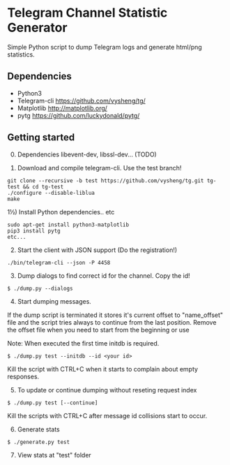 

Telegram Channel Statistic Generator
===

Simple Python script to dump Telegram logs and generate html/png statistics.

Dependencies
---
* Python3
* Telegram-cli https://github.com/vysheng/tg/
* Matplotlib http://matplotlib.org/
* pytg https://github.com/luckydonald/pytg/



Getting started
---

0) Dependencies libevent-dev, libssl-dev... (TODO)

1) Download and compile telegram-cli. Use the test branch!
```
git clone --recursive -b test https://github.com/vysheng/tg.git tg-test && cd tg-test
./configure --disable-liblua
make
```

1½) Install Python dependencies.. etc
```
sudo apt-get install python3-matplotlib 
pip3 install pytg
etc...
```

2) Start the client with JSON support (Do the registration!)
```
./bin/telegram-cli --json -P 4458
```

3) Dump dialogs to find correct id for the channel. Copy the id!
```
$ ./dump.py --dialogs
```

4) Start dumping messages.

If the dump script is terminated it stores it's current offset to "name_offset"
file and the script tries always to continue from the last position.
Remove the offset file when you need to start from the beginning or use

Note: When executed the first time initdb is required.

```
$ ./dump.py test --initdb --id <your id>
```
Kill the script with CTRL+C when it starts to complain about empty responses.


5) To update or continue dumping without reseting request index
```
$ ./dump.py test [--continue]
```
Kill the scripts with CTRL+C after message id collisions start to occur.


6) Generate stats
```
$ ./generate.py test
```

7) View stats at "test" folder
